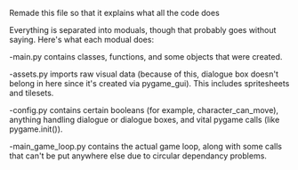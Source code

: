Remade this file so that it explains what all the code does



Everything is separated into moduals, though that probably goes without saying. Here's what each modual does:

-main.py contains classes, functions, and some objects that were created.

-assets.py imports raw visual data (because of this, dialogue box doesn't belong in here since it's created via pygame_gui). This includes spritesheets and tilesets.

-config.py contains certain booleans (for example, character_can_move), anything handling dialogue or dialogue boxes, and vital pygame calls (like pygame.init()).

-main_game_loop.py contains the actual game loop, along with some calls that can't be put anywhere else due to circular dependancy problems.

